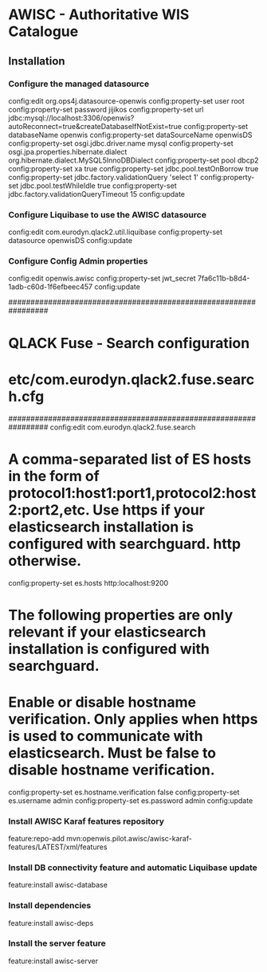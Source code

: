 # AWISC - Authoritative WIS Catalogue
 
## Installation
 
### Configure the managed datasource
config:edit org.ops4j.datasource-openwis
config:property-set user root
config:property-set password jijikos
config:property-set url jdbc:mysql://localhost:3306/openwis?autoReconnect=true&createDatabaseIfNotExist=true
config:property-set databaseName openwis
config:property-set dataSourceName openwisDS
config:property-set osgi.jdbc.driver.name mysql
config:property-set osgi.jpa.properties.hibernate.dialect org.hibernate.dialect.MySQL5InnoDBDialect
config:property-set pool dbcp2
config:property-set xa true
config:property-set jdbc.pool.testOnBorrow true
config:property-set jdbc.factory.validationQuery 'select 1'
config:property-set jdbc.pool.testWhileIdle true
config:property-set jdbc.factory.validationQueryTimeout 15
config:update
 
### Configure Liquibase to use the AWISC datasource
config:edit com.eurodyn.qlack2.util.liquibase
config:property-set datasource openwisDS
config:update

### Configure Config Admin properties
config:edit openwis.awisc
config:property-set jwt_secret 7fa6c11b-b8d4-1adb-c60d-1f6efbeec457
config:update

#################################################################
# QLACK Fuse - Search configuration
# etc/com.eurodyn.qlack2.fuse.search.cfg
#################################################################
config:edit com.eurodyn.qlack2.fuse.search
# A comma-separated list of ES hosts in the form of protocol1:host1:port1,protocol2:host2:port2,etc. Use https if your elasticsearch installation is configured with searchguard. http otherwise.
config:property-set es.hosts http:localhost:9200

# The following properties are only relevant if your elasticsearch installation is configured with searchguard.
# Enable or disable hostname verification. Only applies when https is used to communicate with elasticsearch. Must be false to disable hostname verification.
config:property-set es.hostname.verification false
config:property-set es.username admin
config:property-set es.password admin
config:update
 
### Install AWISC Karaf features repository
feature:repo-add mvn:openwis.pilot.awisc/awisc-karaf-features/LATEST/xml/features
 
### Install DB connectivity feature and automatic Liquibase update
feature:install awisc-database
 
### Install dependencies
feature:install awisc-deps

### Install the server feature
feature:install awisc-server
